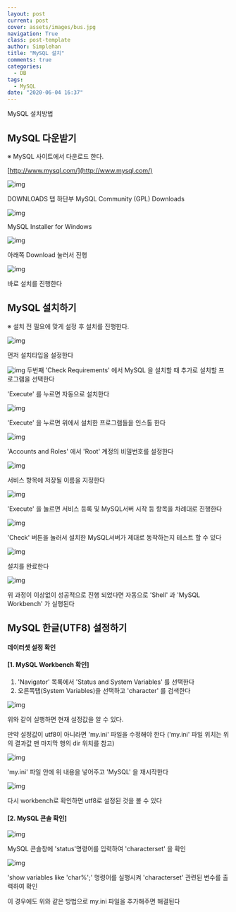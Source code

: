 ```yaml
---
layout: post
current: post
cover: assets/images/bus.jpg
navigation: True
class: post-template
author: Simplehan
title: "MySQL 설치"
comments: true
categories:
  - DB
tags:
  - MySQL
date: "2020-06-04 16:37"
---
```


MySQL 설치방법



## MySQL 다운받기


※ MySQL 사이트에서 다운로드 한다.


[http://www.mysql.com/](http://www.mysql.com/)


![img](\assets\images\database\download01.png)

DOWNLOADS 탭 하단부 MySQL Community (GPL) Downloads

![img](\assets\images\database\download02.png)

MySQL Installer for Windows

![img](\assets\images\database\download03.png)

아래쪽 Download 눌러서 진행

![img](\assets\images\database\download04.png)

바로 설치를 진행한다



## MySQL 설치하기


※ 설치 전 필요에 맞게 설정 후 설치를 진행한다.


![img](\assets\images\database\download05.png)

먼저 설치타입을 설정한다

![img](\assets\images\database\download06.png)
두번째 'Check Requirements' 에서 MySQL 을 설치할 때 추가로 설치할 프로그램을 선택한다

'Execute' 를 누르면 자동으로 설치한다

![img](\assets\images\database\download07.png)

'Execute' 을 누르면 위에서 설치한 프로그램들을 인스톨 한다

![img](\assets\images\database\download08.png)

'Accounts and Roles' 에서 'Root' 계정의 비밀번호를 설정한다

![img](\assets\images\database\download09.png)

서비스 항목에 저장될 이름을 지정한다

![img](\assets\images\database\download10.png)

'Execute' 을 눌르면 서비스 등록 및 MySQL서버 시작 등 항목을 차례대로 진행한다

![img](\assets\images\database\download11.png)

'Check' 버튼을 눌러서 설치한 MySQL서버가 제대로 동작하는지 테스트 할 수 있다

![img](\assets\images\database\download12.png)

설치를 완료한다

![img](\assets\images\database\download13.png)

위 과정이 이상없이 성공적으로 진행 되었다면 자동으로 'Shell' 과 'MySQL Workbench' 가 실행된다


## MySQL 한글(UTF8) 설정하기

#### 데이터셋 설정 확인
#### [1. MySQL Workbench 확인]

1. 'Navigator' 목록에서 'Status and System Variables' 를 선택한다
2. 오른쪽탭(System Variables)을 선택하고 'character' 를 검색한다

![img](\assets\images\database\download14.png)

위와 같이 실행하면 현재 설정값을 알 수 있다.

만약 설정값이 utf8이 아니라면 'my.ini' 파일을 수정해야 한다
('my.ini' 파일 위치는 위의 결과값 맨 마지막 행의 dir 위치를 참고)

![img](\assets\images\database\download15.png)

'my.ini' 파일 안에 위 내용을 넣어주고 'MySQL' 을 재시작한다

![img](\assets\images\database\download16.png)

다시 workbench로 확인하면 utf8로 설정된 것을 볼 수 있다


#### [2. MySQL 콘솔 확인]


![img](\assets\images\database\download17.png)

MySQL 콘솔창에 'status'명령어를 입력하여 'characterset' 을 확인

![img](\assets\images\database\download18.png)

'show variables like 'char%';' 명령어를 실행시켜 'characterset' 관련된 변수를 출력하여 확인


이 경우에도 위와 같은 방법으로 my.ini 파일을 추가해주면 해결된다